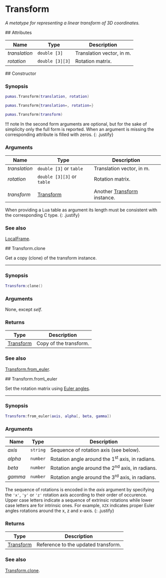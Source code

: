 # Transform
_A metatype for representing a linear transform of 3D coordinates._


<div markdown="1" class="shaded-box fancy">
## Attributes

|Name|Type|Description|
|----|----|-----------|
|*translation*|`double [3]`| Translation vector, in m. |
|*rotation*   |`double [3][3]`| Rotation matrix.|
</div>


<div markdown="1" class="shaded-box fancy">
## Constructor

### Synopsis

```lua
pumas.Transform(translation, rotation)

pumas.Transform{translation=, rotation=}

pumas.Transform(transform)
```

!!! note
    In the second form arguments are optional, but for the sake of simplicity
    only the full form is reported. When an argument is missing the
    corresponding attribute is filled with zeros.
    {: .justify}

### Arguments

|Name|Type|Description|
|----|----|-----------|
|*translation*|`double [3]` or `table`| Translation vector, in m. |
|*rotation*   |`double [3][3]` or `table`| Rotation matrix.|
||||
|*transform*|[Transform](Transform.md)| Another [Transform](Transform.md) instance. |


When providing a Lua table as argument its length must be consistent with the
corresponding C type.
{: .justify}

### See also

[LocalFrame](LocalFrame.md).
</div>


<div markdown="1" class="shaded-box fancy">
## Transform.clone

Get a copy (clone) of the transform instance.

---

### Synopsis

```lua
Transform:clone()
```

### Arguments

None, except *self*.

### Returns

|Type|Description|
|----|-----------|
|[Transform](Transform.md)| Copy of the transform.|

### See also

[Transform.from\_euler](#transformfrom_euler).
</div>


<div markdown="1" class="shaded-box fancy">
## Transform.from\_euler

Set the rotation matrix using
[Euler angles](https://en.wikipedia.org/wiki/Euler_angles).

---

### Synopsis

```lua
Transform:from_euler(axis, alpha[, beta, gamma])
```

### Arguments

|Name|Type|Description|
|----|----|-----------|
|*axis* |`string`| Sequence of rotation axis (see below). |
|*alpha*|`number`| Rotation angle around the 1<sup>st</sup> axis, in radians.|
|*beta* |`number`| Rotation angle around the 2<sup>nd</sup> axis, in radians.|
|*gamma*|`number`| Rotation angle around the 3<sup>rd</sup> axis, in radians.|

The sequence of rotations is encoded in the *axis* argument by specifying the
`'x'`, `'y'` or `'z'` rotation axis according to their order of occurence.
Upper case letters indicate a sequence of extrinsic rotations while lower case
letters are for intrinsic ones. For example, `XZX` indicates proper Euler angles
rotations around the x, z and x-axis.
{: .justify}

### Returns

|Type|Description|
|----|-----------|
|[Transform](Transform.md)| Reference to the updated transform.|

### See also

[Transform.clone](#transformclone).
</div>
